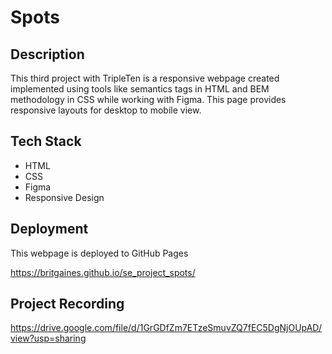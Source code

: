 # Spots

## Description

This third project with TripleTen is a responsive webpage created implemented using tools like semantics tags in HTML and BEM methodology in CSS while working with Figma. This page provides responsive layouts for desktop to mobile view.

## Tech Stack

- HTML
- CSS
- Figma
- Responsive Design

## Deployment

This webpage is deployed to GitHub Pages

https://britgaines.github.io/se_project_spots/

## Project Recording

https://drive.google.com/file/d/1GrGDfZm7ETzeSmuvZQ7fEC5DgNjOUpAD/view?usp=sharing

